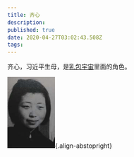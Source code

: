 ```yaml
---
title: 齐心
description: 
published: true
date: 2020-04-27T03:02:43.508Z
tags: 
---
```


齐心，习近平生母，是[乳包宇宙](/encyclopedia-winnica)里面的角色。



![qi_xin.gif](/portraits/nonfiction/qi_xin.gif){.align-abstopright}
